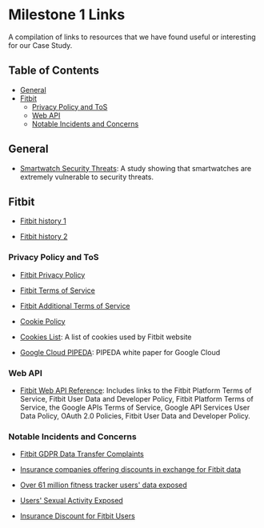# Milestone 1 Links

A compilation of links to resources that we have found useful or interesting for our Case Study.

## Table of Contents

- [General](#general)
- [Fitbit](#fitbit)
    - [Privacy Policy and ToS](#privacy-policy-and-tos)
    - [Web API](#web-api)
    - [Notable Incidents and Concerns](#notable-incidents-and-concerns)


## General
- [Smartwatch Security Threats](https://www.bitdefender.com/blog/hotforsecurity/smartwatches-are-extremely-vulnerable-to-security-threats-study-shows/): A study showing that smartwatches are extremely vulnerable to security threats.

## Fitbit

- [Fitbit history 1](https://techstory.in/the-fitbit-story-how-it-scripted-wearable-techs-biggest-success-story/)

- [Fitbit history 2](https://www.wareable.com/fitbit/story-of-fitbit-7936)

### Privacy Policy and ToS
- [Fitbit Privacy Policy](https://www.fitbit.com/global/en-ca/legal/privacy-policy)

- [Fitbit Terms of Service](https://www.fitbit.com/global/en-ca/legal/terms-of-service)

- [Fitbit Additional Terms of Service](https://support.google.com/product-documentation/answer/13511576)

- [Cookie Policy](https://www.fitbit.com/global/en-ca/legal/cookie-policy)

- [Cookies List](https://www.fitbit.com/global/en-ca/legal/cookie-list): A list of cookies used by Fitbit website

- [Google Cloud PIPEDA](https://services.google.com/fh/files/misc/canada_pipeda_googlecloud_whitepaper_oct_2023.pdf?hl=en): PIPEDA white paper for Google Cloud




### Web API
- [Fitbit Web API Reference](https://dev.fitbit.com/build/reference/web-api/): Includes links to the Fitbit Platform Terms of Service, Fitbit User Data and Developer Policy, Fitbit Platform Terms of Service, the Google APIs Terms of Service, Google API Services User Data Policy, OAuth 2.0 Policies, Fitbit User Data and Developer Policy.


### Notable Incidents and Concerns
- [Fitbit GDPR Data Transfer Complaints](https://techcrunch.com/2023/08/30/fitbit-gdpr-data-transfer-complaints-noyb/)
- [Insurance companies offering discounts in exchange for Fitbit data](https://www.govtech.com/health/could-your-fitbit-data-be-used-to-deny-you-health-insurance.html)
- [Over 61 million fitness tracker users' data exposed](https://www.fiercehealthcare.com/digital-health/fitbit-apple-user-data-exposed-breach-impacting-61m-fitness-tracker-records)
- [Users' Sexual Activity Exposed](https://www.forbes.com/sites/kashmirhill/2011/07/05/fitbit-moves-quickly-after-users-sex-stats-exposed/?sh=6ff14c514327)

- [Insurance Discount for Fitbit Users](https://www.insurancebusinessmag.com/ca/news/auto-motor/first-insurer-to-offer-fitbit-discounts-emerges-46817.aspx)



